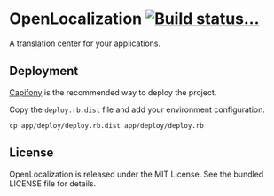 # OpenLocalization [![Build status...](https://secure.travis-ci.org/openl10n/openl10n.png?branch=master)](http://travis-ci.org/openl10n/openl10n)

A translation center for your applications.

## Deployment

[Capifony](http://capifony.org/) is the recommended way to deploy the project.

Copy the `deploy.rb.dist` file and add your environment configuration.

    cp app/deploy/deploy.rb.dist app/deploy/deploy.rb

## License

OpenLocalization is released under the MIT License. See the bundled LICENSE file
for details.
